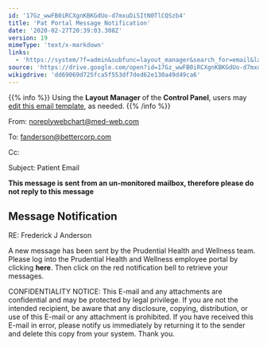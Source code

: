 ```yaml
---
id: '17Gz_wwFB0iRCXgnKBKGdUo-d7mxuDiSItN0TlCQSzb4'
title: 'Pat Portal Message Notification'
date: '2020-02-27T20:39:03.308Z'
version: 19
mimeType: 'text/x-markdown'
links:
  - 'https://system/?f=admin&subfunc=layout_manager&search_for=email&layout_search=Go&lv_layout_manager_limit=0&opp=edit&doc_type&old_module=Email&old_name=Pat+Portal+Message+Notifcation&active=0'
source: 'https://drive.google.com/open?id=17Gz_wwFB0iRCXgnKBKGdUo-d7mxuDiSItN0TlCQSzb4'
wikigdrive: 'dd69069d725fca5f553df7ded62e130a49d49ca6'
---
```

{{% info %}}
Using the **Layout Manager** of the **Control Panel**, users may [edit this email template](https://system/?f=admin&subfunc=layout_manager&search_for=email&layout_search=Go&lv_layout_manager_limit=0&opp=edit&doc_type&old_module=Email&old_name=Pat+Portal+Message+Notifcation&active=0), as needed.
{{% /info %}}

From: noreplywebchart@med-web.com

To: fanderson@bettercorp.com

Cc:

Subject: Patient Email

****This message is sent from an un-monitored mailbox, therefore please do not reply to this message****

## Message Notification

RE: Frederick J Anderson

A new message has been sent by the Prudential Health and Wellness team. Please log into the Prudential Health and Wellness employee portal by clicking **here**. Then click on the red notification bell to retrieve your messages.

CONFIDENTIALITY NOTICE: This E-mail and any attachments are confidential and may be protected by legal privilege. If you are not the intended recipient, be aware that any disclosure, copying, distribution, or use of this E-mail or any attachment is prohibited. If you have received this E-mail in error, please notify us immediately by returning it to the sender and delete this copy from your system. Thank you.
